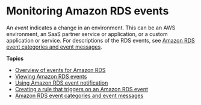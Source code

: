 # Monitoring Amazon RDS events<a name="working-with-events"></a>

An *event* indicates a change in an environment\. This can be an AWS environment, an SaaS partner service or application, or a custom application or service\. For descriptions of the RDS events, see [Amazon RDS event categories and event messages](USER_Events.Messages.md)\.

**Topics**
+ [Overview of events for Amazon RDS](rds-cloudwatch-events.sample.md)
+ [Viewing Amazon RDS events](USER_ListEvents.md)
+ [Using Amazon RDS event notification](USER_Events.md)
+ [Creating a rule that triggers on an Amazon RDS event](rds-cloud-watch-events.md)
+ [Amazon RDS event categories and event messages](USER_Events.Messages.md)